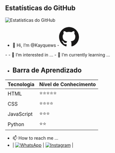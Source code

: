 ## Estatísticas do GitHub

![Estatísticas do GitHub](https://github-readme-stats.vercel.app/api?username=kayquews&show_icons=true&theme=dark)



- 👋 Hi, I’m @Kayquews
-<svg xmlns="http://www.w3.org/2000/svg" viewBox="0 0 24 24" width="64" height="64">
  <path fill="#181717" d="M12 0C5.372 0 0 5.372 0 12c0 5.303 3.438 9.8 8.207 11.381.6.11.793-.261.793-.58 0-.287-.01-1.045-.015-2.053-3.338.724-4.042-1.61-4.042-1.61-.546-1.383-1.333-1.75-1.333-1.75-1.089-.745.083-.73.083-.73 1.205.086 1.838 1.238 1.838 1.238 1.07 1.834 2.809 1.304 3.495.997.108-.77.418-1.303.763-1.603-2.677-.306-5.491-1.334-5.491-5.93 0-1.31.468-2.383 1.236-3.223-.124-.307-.536-1.527.117-3.18 0 0 1.007-.322 3.3 1.23a11.57 11.57 0 0 1 3.003-.398c1.017.003 2.045.137 3.003.398 2.292-1.553 3.297-1.23 3.297-1.23.656 1.653.244 2.873.12 3.18.77.84 1.236 1.913 1.236 3.223 0 4.607-2.818 5.618-5.502 5.918.43.372.82 1.104.82 2.224 0 1.607-.015 2.896-.015 3.287 0 .32.19.696.8.578C20.566 21.797 24 17.3 24 12c0-6.628-5.372-12-12-12"/>
</svg>
- 
- 👀 I’m interested in ...
- 🌱 I’m currently learning ...

- ## Barra de Aprendizado

| Tecnologia | Nível de Conhecimento |
|------------|-----------------------|
| HTML       | ⭐⭐⭐⭐⭐              |
| CSS        | ⭐⭐⭐⭐                |
| JavaScript | ⭐⭐⭐                |
| Python     | ⭐⭐                 |

- 📫 How to reach me ...
- | [![WhatsApp](https://img.shields.io/badge/WhatsApp-25D366?style=for-the-badge&logo=whatsapp&logoColor=white)](https://wa.me/qr/H5DTOMEAHH7YC1) | [![Instagram](https://img.shields.io/badge/Instagram-E4405F?style=for-the-badge&logo=instagram&logoColor=white)](https://www.instagram.com/_kayquexf?igsh=dnc2cWk5dzZ2eGZi) |


<!---
Kayquews/Kayquews is a ✨ special ✨ repository because its `README.md` (this file) appears on your GitHub profile.
You can click the Preview link to take a look at your changes.
--->
